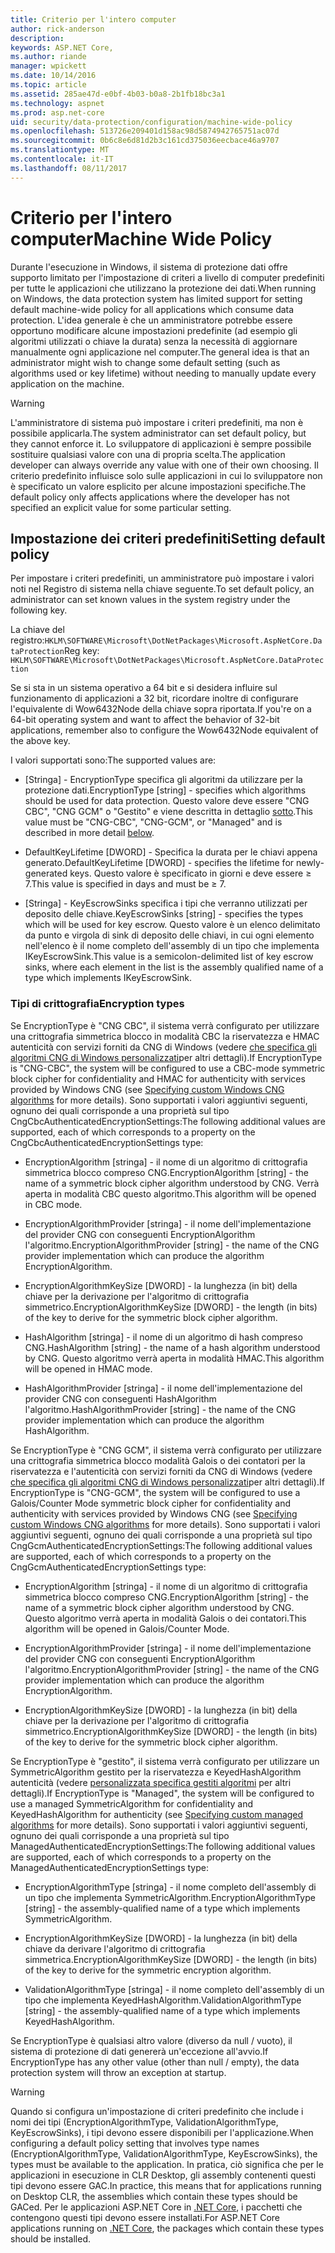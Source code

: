 ```yaml
---
title: Criterio per l'intero computer
author: rick-anderson
description: 
keywords: ASP.NET Core,
ms.author: riande
manager: wpickett
ms.date: 10/14/2016
ms.topic: article
ms.assetid: 285ae47d-e0bf-4b03-b0a8-2b1fb18bc3a1
ms.technology: aspnet
ms.prod: asp.net-core
uid: security/data-protection/configuration/machine-wide-policy
ms.openlocfilehash: 513726e209401d158ac98d5874942765751ac07d
ms.sourcegitcommit: 0b6c8e6d81d2b3c161cd375036eecbace46a9707
ms.translationtype: MT
ms.contentlocale: it-IT
ms.lasthandoff: 08/11/2017
---
```

# <a name="machine-wide-policy"></a><span data-ttu-id="0b9cc-103">Criterio per l'intero computer</span><span class="sxs-lookup"><span data-stu-id="0b9cc-103">Machine Wide Policy</span></span>

<a name=data-protection-configuration-machinewidepolicy></a>

<span data-ttu-id="0b9cc-104">Durante l'esecuzione in Windows, il sistema di protezione dati offre supporto limitato per l'impostazione di criteri a livello di computer predefiniti per tutte le applicazioni che utilizzano la protezione dei dati.</span><span class="sxs-lookup"><span data-stu-id="0b9cc-104">When running on Windows, the data protection system has limited support for setting default machine-wide policy for all applications which consume data protection.</span></span> <span data-ttu-id="0b9cc-105">L'idea generale è che un amministratore potrebbe essere opportuno modificare alcune impostazioni predefinite (ad esempio gli algoritmi utilizzati o chiave la durata) senza la necessità di aggiornare manualmente ogni applicazione nel computer.</span><span class="sxs-lookup"><span data-stu-id="0b9cc-105">The general idea is that an administrator might wish to change some default setting (such as algorithms used or key lifetime) without needing to manually update every application on the machine.</span></span>

>[!WARNING]
> <span data-ttu-id="0b9cc-106">L'amministratore di sistema può impostare i criteri predefiniti, ma non è possibile applicarla.</span><span class="sxs-lookup"><span data-stu-id="0b9cc-106">The system administrator can set default policy, but they cannot enforce it.</span></span> <span data-ttu-id="0b9cc-107">Lo sviluppatore di applicazioni è sempre possibile sostituire qualsiasi valore con una di propria scelta.</span><span class="sxs-lookup"><span data-stu-id="0b9cc-107">The application developer can always override any value with one of their own choosing.</span></span> <span data-ttu-id="0b9cc-108">Il criterio predefinito influisce solo sulle applicazioni in cui lo sviluppatore non è specificato un valore esplicito per alcune impostazioni specifiche.</span><span class="sxs-lookup"><span data-stu-id="0b9cc-108">The default policy only affects applications where the developer has not specified an explicit value for some particular setting.</span></span>

## <a name="setting-default-policy"></a><span data-ttu-id="0b9cc-109">Impostazione dei criteri predefiniti</span><span class="sxs-lookup"><span data-stu-id="0b9cc-109">Setting default policy</span></span>

<span data-ttu-id="0b9cc-110">Per impostare i criteri predefiniti, un amministratore può impostare i valori noti nel Registro di sistema nella chiave seguente.</span><span class="sxs-lookup"><span data-stu-id="0b9cc-110">To set default policy, an administrator can set known values in the system registry under the following key.</span></span>

<span data-ttu-id="0b9cc-111">La chiave del registro:`HKLM\SOFTWARE\Microsoft\DotNetPackages\Microsoft.AspNetCore.DataProtection`</span><span class="sxs-lookup"><span data-stu-id="0b9cc-111">Reg key: `HKLM\SOFTWARE\Microsoft\DotNetPackages\Microsoft.AspNetCore.DataProtection`</span></span>

<span data-ttu-id="0b9cc-112">Se si sta in un sistema operativo a 64 bit e si desidera influire sul funzionamento di applicazioni a 32 bit, ricordare inoltre di configurare l'equivalente di Wow6432Node della chiave sopra riportata.</span><span class="sxs-lookup"><span data-stu-id="0b9cc-112">If you're on a 64-bit operating system and want to affect the behavior of 32-bit applications, remember also to configure the Wow6432Node equivalent of the above key.</span></span>

<span data-ttu-id="0b9cc-113">I valori supportati sono:</span><span class="sxs-lookup"><span data-stu-id="0b9cc-113">The supported values are:</span></span>

* <span data-ttu-id="0b9cc-114">[Stringa] - EncryptionType specifica gli algoritmi da utilizzare per la protezione dati.</span><span class="sxs-lookup"><span data-stu-id="0b9cc-114">EncryptionType [string] - specifies which algorithms should be used for data protection.</span></span> <span data-ttu-id="0b9cc-115">Questo valore deve essere "CNG CBC", "CNG GCM" o "Gestito" e viene descritta in dettaglio [sotto](#data-protection-encryption-types).</span><span class="sxs-lookup"><span data-stu-id="0b9cc-115">This value must be "CNG-CBC", "CNG-GCM", or "Managed" and is described in more detail [below](#data-protection-encryption-types).</span></span>

* <span data-ttu-id="0b9cc-116">DefaultKeyLifetime [DWORD] - Specifica la durata per le chiavi appena generato.</span><span class="sxs-lookup"><span data-stu-id="0b9cc-116">DefaultKeyLifetime [DWORD] - specifies the lifetime for newly-generated keys.</span></span> <span data-ttu-id="0b9cc-117">Questo valore è specificato in giorni e deve essere ≥ 7.</span><span class="sxs-lookup"><span data-stu-id="0b9cc-117">This value is specified in days and must be ≥ 7.</span></span>

* <span data-ttu-id="0b9cc-118">[Stringa] - KeyEscrowSinks specifica i tipi che verranno utilizzati per deposito delle chiave.</span><span class="sxs-lookup"><span data-stu-id="0b9cc-118">KeyEscrowSinks [string] - specifies the types which will be used for key escrow.</span></span> <span data-ttu-id="0b9cc-119">Questo valore è un elenco delimitato da punto e virgola di sink di deposito delle chiavi, in cui ogni elemento nell'elenco è il nome completo dell'assembly di un tipo che implementa IKeyEscrowSink.</span><span class="sxs-lookup"><span data-stu-id="0b9cc-119">This value is a semicolon-delimited list of key escrow sinks, where each element in the list is the assembly qualified name of a type which implements IKeyEscrowSink.</span></span>

<a name=data-protection-encryption-types></a>

### <a name="encryption-types"></a><span data-ttu-id="0b9cc-120">Tipi di crittografia</span><span class="sxs-lookup"><span data-stu-id="0b9cc-120">Encryption types</span></span>

<span data-ttu-id="0b9cc-121">Se EncryptionType è "CNG CBC", il sistema verrà configurato per utilizzare una crittografia simmetrica blocco in modalità CBC la riservatezza e HMAC autenticità con servizi forniti da CNG di Windows (vedere [che specifica gli algoritmi CNG di Windows personalizzati](overview.md#data-protection-changing-algorithms-cng)per altri dettagli).</span><span class="sxs-lookup"><span data-stu-id="0b9cc-121">If EncryptionType is "CNG-CBC", the system will be configured to use a CBC-mode symmetric block cipher for confidentiality and HMAC for authenticity with services provided by Windows CNG (see [Specifying custom Windows CNG algorithms](overview.md#data-protection-changing-algorithms-cng) for more details).</span></span> <span data-ttu-id="0b9cc-122">Sono supportati i valori aggiuntivi seguenti, ognuno dei quali corrisponde a una proprietà sul tipo CngCbcAuthenticatedEncryptionSettings:</span><span class="sxs-lookup"><span data-stu-id="0b9cc-122">The following additional values are supported, each of which corresponds to a property on the CngCbcAuthenticatedEncryptionSettings type:</span></span>

* <span data-ttu-id="0b9cc-123">EncryptionAlgorithm [stringa] - il nome di un algoritmo di crittografia simmetrica blocco compreso CNG.</span><span class="sxs-lookup"><span data-stu-id="0b9cc-123">EncryptionAlgorithm [string] - the name of a symmetric block cipher algorithm understood by CNG.</span></span> <span data-ttu-id="0b9cc-124">Verrà aperta in modalità CBC questo algoritmo.</span><span class="sxs-lookup"><span data-stu-id="0b9cc-124">This algorithm will be opened in CBC mode.</span></span>

* <span data-ttu-id="0b9cc-125">EncryptionAlgorithmProvider [stringa] - il nome dell'implementazione del provider CNG con conseguenti EncryptionAlgorithm l'algoritmo.</span><span class="sxs-lookup"><span data-stu-id="0b9cc-125">EncryptionAlgorithmProvider [string] - the name of the CNG provider implementation which can produce the algorithm EncryptionAlgorithm.</span></span>

* <span data-ttu-id="0b9cc-126">EncryptionAlgorithmKeySize [DWORD] - la lunghezza (in bit) della chiave per la derivazione per l'algoritmo di crittografia simmetrico.</span><span class="sxs-lookup"><span data-stu-id="0b9cc-126">EncryptionAlgorithmKeySize [DWORD] - the length (in bits) of the key to derive for the symmetric block cipher algorithm.</span></span>

* <span data-ttu-id="0b9cc-127">HashAlgorithm [stringa] - il nome di un algoritmo di hash compreso CNG.</span><span class="sxs-lookup"><span data-stu-id="0b9cc-127">HashAlgorithm [string] - the name of a hash algorithm understood by CNG.</span></span> <span data-ttu-id="0b9cc-128">Questo algoritmo verrà aperta in modalità HMAC.</span><span class="sxs-lookup"><span data-stu-id="0b9cc-128">This algorithm will be opened in HMAC mode.</span></span>

* <span data-ttu-id="0b9cc-129">HashAlgorithmProvider [stringa] - il nome dell'implementazione del provider CNG con conseguenti HashAlgorithm l'algoritmo.</span><span class="sxs-lookup"><span data-stu-id="0b9cc-129">HashAlgorithmProvider [string] - the name of the CNG provider implementation which can produce the algorithm HashAlgorithm.</span></span>

<span data-ttu-id="0b9cc-130">Se EncryptionType è "CNG GCM", il sistema verrà configurato per utilizzare una crittografia simmetrica blocco modalità Galois o dei contatori per la riservatezza e l'autenticità con servizi forniti da CNG di Windows (vedere [che specifica gli algoritmi CNG di Windows personalizzati](overview.md#data-protection-changing-algorithms-cng)per altri dettagli).</span><span class="sxs-lookup"><span data-stu-id="0b9cc-130">If EncryptionType is "CNG-GCM", the system will be configured to use a Galois/Counter Mode symmetric block cipher for confidentiality and authenticity with services provided by Windows CNG (see [Specifying custom Windows CNG algorithms](overview.md#data-protection-changing-algorithms-cng) for more details).</span></span> <span data-ttu-id="0b9cc-131">Sono supportati i valori aggiuntivi seguenti, ognuno dei quali corrisponde a una proprietà sul tipo CngGcmAuthenticatedEncryptionSettings:</span><span class="sxs-lookup"><span data-stu-id="0b9cc-131">The following additional values are supported, each of which corresponds to a property on the CngGcmAuthenticatedEncryptionSettings type:</span></span>

* <span data-ttu-id="0b9cc-132">EncryptionAlgorithm [stringa] - il nome di un algoritmo di crittografia simmetrica blocco compreso CNG.</span><span class="sxs-lookup"><span data-stu-id="0b9cc-132">EncryptionAlgorithm [string] - the name of a symmetric block cipher algorithm understood by CNG.</span></span> <span data-ttu-id="0b9cc-133">Questo algoritmo verrà aperta in modalità Galois o dei contatori.</span><span class="sxs-lookup"><span data-stu-id="0b9cc-133">This algorithm will be opened in Galois/Counter Mode.</span></span>

* <span data-ttu-id="0b9cc-134">EncryptionAlgorithmProvider [stringa] - il nome dell'implementazione del provider CNG con conseguenti EncryptionAlgorithm l'algoritmo.</span><span class="sxs-lookup"><span data-stu-id="0b9cc-134">EncryptionAlgorithmProvider [string] - the name of the CNG provider implementation which can produce the algorithm EncryptionAlgorithm.</span></span>

* <span data-ttu-id="0b9cc-135">EncryptionAlgorithmKeySize [DWORD] - la lunghezza (in bit) della chiave per la derivazione per l'algoritmo di crittografia simmetrico.</span><span class="sxs-lookup"><span data-stu-id="0b9cc-135">EncryptionAlgorithmKeySize [DWORD] - the length (in bits) of the key to derive for the symmetric block cipher algorithm.</span></span>

<span data-ttu-id="0b9cc-136">Se EncryptionType è "gestito", il sistema verrà configurato per utilizzare un SymmetricAlgorithm gestito per la riservatezza e KeyedHashAlgorithm autenticità (vedere [personalizzata specifica gestiti algoritmi](overview.md#data-protection-changing-algorithms-custom-managed) per altri dettagli).</span><span class="sxs-lookup"><span data-stu-id="0b9cc-136">If EncryptionType is "Managed", the system will be configured to use a managed SymmetricAlgorithm for confidentiality and KeyedHashAlgorithm for authenticity (see [Specifying custom managed algorithms](overview.md#data-protection-changing-algorithms-custom-managed) for more details).</span></span> <span data-ttu-id="0b9cc-137">Sono supportati i valori aggiuntivi seguenti, ognuno dei quali corrisponde a una proprietà sul tipo ManagedAuthenticatedEncryptionSettings:</span><span class="sxs-lookup"><span data-stu-id="0b9cc-137">The following additional values are supported, each of which corresponds to a property on the ManagedAuthenticatedEncryptionSettings type:</span></span>

* <span data-ttu-id="0b9cc-138">EncryptionAlgorithmType [stringa] - il nome completo dell'assembly di un tipo che implementa SymmetricAlgorithm.</span><span class="sxs-lookup"><span data-stu-id="0b9cc-138">EncryptionAlgorithmType [string] - the assembly-qualified name of a type which implements SymmetricAlgorithm.</span></span>

* <span data-ttu-id="0b9cc-139">EncryptionAlgorithmKeySize [DWORD] - la lunghezza (in bit) della chiave da derivare l'algoritmo di crittografia simmetrica.</span><span class="sxs-lookup"><span data-stu-id="0b9cc-139">EncryptionAlgorithmKeySize [DWORD] - the length (in bits) of the key to derive for the symmetric encryption algorithm.</span></span>

* <span data-ttu-id="0b9cc-140">ValidationAlgorithmType [stringa] - il nome completo dell'assembly di un tipo che implementa KeyedHashAlgorithm.</span><span class="sxs-lookup"><span data-stu-id="0b9cc-140">ValidationAlgorithmType [string] - the assembly-qualified name of a type which implements KeyedHashAlgorithm.</span></span>

<span data-ttu-id="0b9cc-141">Se EncryptionType è qualsiasi altro valore (diverso da null / vuoto), il sistema di protezione di dati genererà un'eccezione all'avvio.</span><span class="sxs-lookup"><span data-stu-id="0b9cc-141">If EncryptionType has any other value (other than null / empty), the data protection system will throw an exception at startup.</span></span>

>[!WARNING]
> <span data-ttu-id="0b9cc-142">Quando si configura un'impostazione di criteri predefinito che include i nomi dei tipi (EncryptionAlgorithmType, ValidationAlgorithmType, KeyEscrowSinks), i tipi devono essere disponibili per l'applicazione.</span><span class="sxs-lookup"><span data-stu-id="0b9cc-142">When configuring a default policy setting that involves type names (EncryptionAlgorithmType, ValidationAlgorithmType, KeyEscrowSinks), the types must be available to the application.</span></span> <span data-ttu-id="0b9cc-143">In pratica, ciò significa che per le applicazioni in esecuzione in CLR Desktop, gli assembly contenenti questi tipi devono essere GAC.</span><span class="sxs-lookup"><span data-stu-id="0b9cc-143">In practice, this means that for applications running on Desktop CLR, the assemblies which contain these types should be GACed.</span></span> <span data-ttu-id="0b9cc-144">Per le applicazioni ASP.NET Core in [.NET Core](https://microsoft.com/net/core), i pacchetti che contengono questi tipi devono essere installati.</span><span class="sxs-lookup"><span data-stu-id="0b9cc-144">For ASP.NET Core applications running on [.NET Core](https://microsoft.com/net/core), the packages which contain these types should be installed.</span></span>
